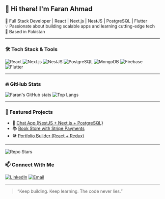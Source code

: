 ## 👋 Hi there! I'm Faran Ahmad

🎯 Full Stack Developer | React | Next.js | NestJS | PostgreSQL | Flutter  
💡 Passionate about building scalable apps and learning cutting-edge tech  
📍 Based in Pakistan

---

### 🛠️ Tech Stack & Tools
![React](https://img.shields.io/badge/-React-61DAFB?logo=react&logoColor=white&style=for-the-badge)
![Next.js](https://img.shields.io/badge/-Next.js-000000?logo=next.js&logoColor=white&style=for-the-badge)
![NestJS](https://img.shields.io/badge/-NestJS-E0234E?logo=nestjs&logoColor=white&style=for-the-badge)
![PostgreSQL](https://img.shields.io/badge/-PostgreSQL-336791?logo=postgresql&logoColor=white&style=for-the-badge)
![MongoDB](https://img.shields.io/badge/-MongoDB-47A248?logo=mongodb&logoColor=white&style=for-the-badge)
![Firebase](https://img.shields.io/badge/-Firebase-FFCA28?logo=firebase&logoColor=white&style=for-the-badge)
![Flutter](https://img.shields.io/badge/-Flutter-02569B?logo=flutter&logoColor=white&style=for-the-badge)

---

### 🔥 GitHub Stats
![Faran's GitHub stats](https://github-readme-stats.vercel.app/api?username=FaranAhmad003&show_icons=true&theme=radical)
![Top Langs](https://github-readme-stats.vercel.app/api/top-langs/?username=FaranAhmad003&layout=compact&theme=radical)

---

### 🧩 Featured Projects
- 🚀 [Chat App (NestJS + Next.js + PostgreSQL)](https://github.com/FaranAhmad003/your-chatapp-repo)
- 📚 [Book Store with Stripe Payments](https://github.com/FaranAhmad003/your-bookstore-repo)
- 🛠 [Portfolio Builder (React + Redux)](https://github.com/FaranAhmad003/your-portfolio-builder-repo)

---
![Repo Stars](https://img.shields.io/github/stars/FaranAhmad003/your-repo-name?style=social)


### 📫 Connect With Me
[![LinkedIn](https://img.shields.io/badge/-LinkedIn-blue?style=for-the-badge&logo=linkedin&logoColor=white)](https://www.linkedin.com/in/faran-ahmad-/)
[![Email](https://img.shields.io/badge/-Gmail-red?style=for-the-badge&logo=gmail&logoColor=white)](mailto:faranahmad359@gmail.com)

---

> “Keep building. Keep learning. The code never lies.”
